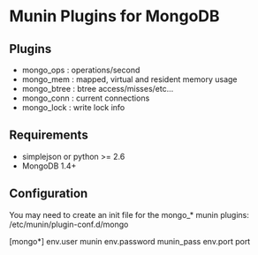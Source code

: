 
Munin Plugins for MongoDB
============

Plugins
----------
* mongo_ops   : operations/second
* mongo_mem   : mapped, virtual and resident memory usage
* mongo_btree : btree access/misses/etc...
* mongo_conn  : current connections
* mongo_lock  : write lock info  

Requirements
-----------
* simplejson or python >= 2.6
* MongoDB 1.4+ 

Configuration
-----------
You may need to create an init file for the mongo_* munin plugins: /etc/munin/plugin-conf.d/mongo

[mongo*]
env.user munin
env.password munin_pass
env.port port


